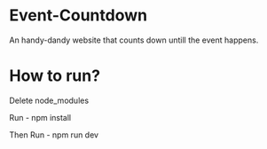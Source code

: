 # Event-Countdown

An handy-dandy website that counts down untill the event happens.

# How to run?

Delete node_modules

Run - npm install

Then Run - npm run dev